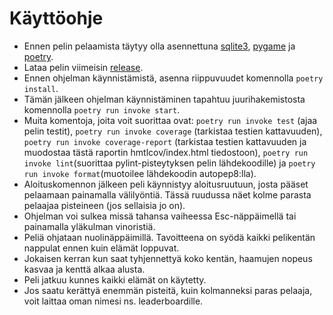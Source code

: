# Käyttöohje

- Ennen pelin pelaamista täytyy olla asennettuna [sqlite3](https://www.sqlite.org/index.html), [pygame](https://www.pygame.org/news) ja [poetry](https://python-poetry.org/).
- Lataa pelin viimeisin [release](https://github.com/henriimmonen/ot-harjoitustyo/releases/tag/Viikko6).
- Ennen ohjelman käynnistämistä, asenna riippuvuudet komennolla `poetry install`.
- Tämän jälkeen ohjelman käynnistäminen tapahtuu juurihakemistosta komennolla `poetry run invoke start`.
- Muita komentoja, joita voit suorittaa ovat: `poetry run invoke test` (ajaa pelin testit), `poetry run invoke coverage` (tarkistaa testien kattavuuden), `poetry run invoke coverage-report` (tarkistaa testien kattavuuden ja muodostaa tästä raportin hmtlcov/index.html tiedostoon), `poetry run invoke lint`(suorittaa pylint-pisteytyksen pelin lähdekoodille) ja `poetry run invoke format`(muotoilee lähdekoodin autopep8:lla). 
- Aloituskomennon jälkeen peli käynnistyy aloitusruutuun, josta pääset pelaamaan painamalla välilyöntiä. Tässä ruudussa näet kolme parasta pelaajaa pisteineen (jos sellaisia jo on).
- Ohjelman voi sulkea missä tahansa vaiheessa Esc-näppäimellä tai painamalla yläkulman vinoristiä. 
- Peliä ohjataan nuolinäppäimillä. Tavoitteena on syödä kaikki pelikentän nappulat ennen kuin elämät loppuvat.
- Jokaisen kerran kun saat tyhjennettyä koko kentän, haamujen nopeus kasvaa ja kenttä alkaa alusta.
- Peli jatkuu kunnes kaikki elämät on käytetty.
- Jos saatu kerättyä enemmän pisteitä, kuin kolmanneksi paras pelaaja, voit laittaa oman nimesi ns. leaderboardille. 
